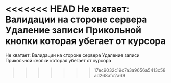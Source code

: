 <<<<<<< HEAD
Не хватает: Валидации на стороне сервера Удаление записи Прикольной кнопки которая убегает от курсора
=======
Не хватает:
Валидации на стороне сервера
Удаление записи
Прикольной кнопки которая убегает от курсора
>>>>>>> 17ec9032c19c7a3a9656a5413c58ad268afc2a69
